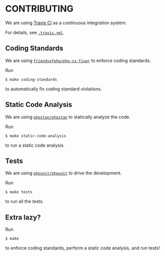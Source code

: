# CONTRIBUTING

We are using [Travis CI](https://travis-ci.com) as a continuous integration system.

For details, see [`.travis.yml`](../.travis.yml).

## Coding Standards

We are using [`friendsofphp/php-cs-fixer`](https://github.com/FriendsOfPHP/PHP-CS-Fixer) to enforce coding standards.

Run

```
$ make coding-standards
```

to automatically fix coding standard violations.

## Static Code Analysis

We are using [`phpstan/phpstan`](https://github.com/phpstan/phpstan) to statically analyze the code.

Run

```
$ make static-code-analysis
```

to run a static code analysis.

## Tests

We are using [`phpunit/phpunit`](https://github.com/sebastianbergmann/phpunit) to drive the development.

Run

```
$ make tests
```

to run all the tests.

## Extra lazy?

Run

```
$ make
```

to enforce coding standards, perform a static code analysis, and run tests!
